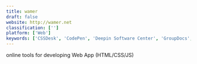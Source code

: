 ```yaml
---
title: wamer
draft: false 
website: http://wamer.net
classification: ['']
platform: ['Web']
keywords: ['CSSDesk', 'CodePen', 'Deepin Software Center', 'GroupDocs', 'JSitor', 'Openia CRM', 'Referral SaaSquatch', 'Shopify Crowdfunding Manager App', 'TeamWox', 'Viravis', 'World Happiness Map', 'codeboard.io', 'zipBoard']
---
```

online tools for developing Web App (HTML/CSS/JS)